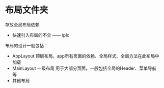 
# 布局文件夹

存放全局布局依赖

* 快速引入布局的不全 —— iplo

布局的设计一般包括：

* AppLayout 顶层布局，app所有页面的依赖、全局样式、全局方法在此布局中加载
* MainLayout 一级布局 用于大部分页面，一般包括全局的Header、菜单导航等
* 其他布局
